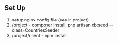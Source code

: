 ## Set Up

1. setup nginx config file (see in project)
2. /project - composer install, php artisan db:seed --class=CountriesSeeder
3. /project/client - npm install
